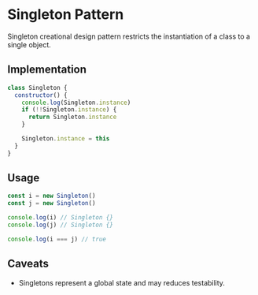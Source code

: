 # Singleton Pattern

Singleton creational design pattern restricts the instantiation of a class to a single object.

## Implementation

```js
class Singleton {
  constructor() {
    console.log(Singleton.instance)
    if (!!Singleton.instance) {
      return Singleton.instance
    }

    Singleton.instance = this
  }
}
```

## Usage

```js
const i = new Singleton()
const j = new Singleton()

console.log(i) // Singleton {}
console.log(j) // Singleton {}

console.log(i === j) // true
```

## Caveats

- Singletons represent a global state and may reduces testability.

